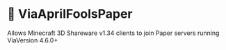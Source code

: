 # 💾 ViaAprilFoolsPaper

Allows Minecraft 3D Shareware v1.34 clients to join Paper servers running ViaVersion 4.6.0+